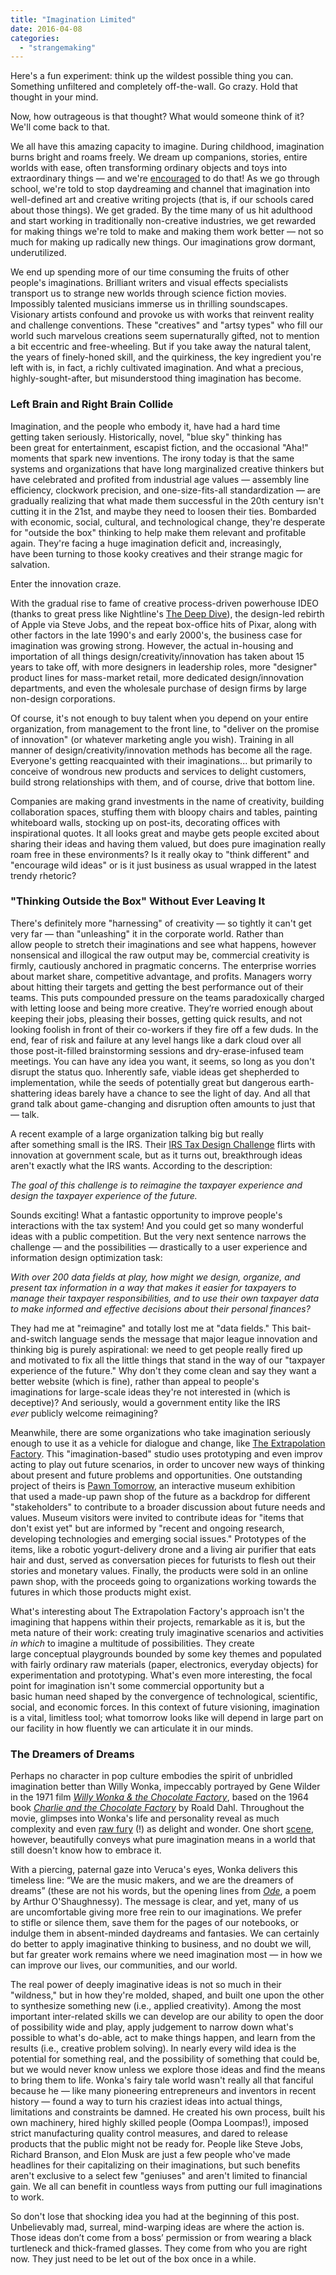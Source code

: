 ```yaml
---
title: "Imagination Limited"
date: 2016-04-08
categories: 
  - "strangemaking"
---
```


Here's a fun experiment: think up the wildest possible thing you can. Something unfiltered and completely off-the-wall. Go crazy. Hold that thought in your mind.

Now, how outrageous is that thought? What would someone think of it? We'll come back to that.

We all have this amazing capacity to imagine. During childhood, imagination burns bright and roams freely. We dream up companions, stories, entire worlds with ease, often transforming ordinary objects and toys into extraordinary things — and we're [encouraged](http://amzn.com/037585794X) to do that! As we go through school, we're told to stop daydreaming and channel that imagination into well-defined art and creative writing projects (that is, if our schools cared about those things). We get graded. By the time many of us hit adulthood and start working in traditionally non-creative industries, we get rewarded for making things we're told to make and making them work better — not so much for making up radically new things. Our imaginations grow dormant, underutilized.

We end up spending more of our time consuming the fruits of other people's imaginations. Brilliant writers and visual effects specialists transport us to strange new worlds through science fiction movies. Impossibly talented musicians immerse us in thrilling soundscapes. Visionary artists confound and provoke us with works that reinvent reality and challenge conventions. These "creatives" and "artsy types" who fill our world such marvelous creations seem supernaturally gifted, not to mention a bit eccentric and free-wheeling. But if you take away the natural talent, the years of finely-honed skill, and the quirkiness, the key ingredient you're left with is, in fact, a richly cultivated imagination. And what a precious, highly-sought-after, but misunderstood thing imagination has become.

### Left Brain and Right Brain Collide

Imagination, and the people who embody it, have had a hard time getting taken seriously. Historically, novel, "blue sky" thinking has been great for entertainment, escapist fiction, and the occasional "Aha!" moments that spark new inventions. The irony today is that the same systems and organizations that have long marginalized creative thinkers but have celebrated and profited from industrial age values — assembly line efficiency, clockwork precision, and one-size-fits-all standardization — are gradually realizing that what made them successful in the 20th century isn't cutting it in the 21st, and maybe they need to loosen their ties. Bombarded with economic, social, cultural, and technological change, they're desperate for "outside the box" thinking to help make them relevant and profitable again. They're facing a huge imagination deficit and, increasingly, have been turning to those kooky creatives and their strange magic for salvation.

Enter the innovation craze.

With the gradual rise to fame of creative process-driven powerhouse IDEO (thanks to great press like Nightline's [The Deep Dive](https://youtu.be/M66ZU2PCIcM)), the design-led rebirth of Apple via Steve Jobs, and the repeat box-office hits of Pixar, along with other factors in the late 1990's and early 2000's, the business case for imagination was growing strong. However, the actual in-housing and importation of all things design/creativity/innovation has taken about 15 years to take off, with more designers in leadership roles, more "designer" product lines for mass-market retail, more dedicated design/innovation departments, and even the wholesale purchase of design firms by large non-design corporations.

Of course, it's not enough to buy talent when you depend on your entire organization, from management to the front line, to "deliver on the promise of innovation" (or whatever marketing angle you wish). Training in all manner of design/creativity/innovation methods has become all the rage. Everyone's getting reacquainted with their imaginations... but primarily to conceive of wondrous new products and services to delight customers, build strong relationships with them, and of course, drive that bottom line.

Companies are making grand investments in the name of creativity, building collaboration spaces, stuffing them with bloopy chairs and tables, painting whiteboard walls, stocking up on post-its, decorating offices with inspirational quotes. It all looks great and maybe gets people excited about sharing their ideas and having them valued, but does pure imagination really roam free in these environments? Is it really okay to "think different" and "encourage wild ideas" or is it just business as usual wrapped in the latest trendy rhetoric?

### "Thinking Outside the Box" Without Ever Leaving It

There's definitely more "harnessing" of creativity — so tightly it can't get very far — than "unleashing" it in the corporate world. Rather than allow people to stretch their imaginations and see what happens, however nonsensical and illogical the raw output may be, commercial creativity is firmly, cautiously anchored in pragmatic concerns. The enterprise worries about market share, competitive advantage, and profits. Managers worry about hitting their targets and getting the best performance out of their teams. This puts compounded pressure on the teams paradoxically charged with letting loose and being more creative. They’re worried enough about keeping their jobs, pleasing their bosses, getting quick results, and not looking foolish in front of their co-workers if they fire off a few duds. In the end, fear of risk and failure at any level hangs like a dark cloud over all those post-it-filled brainstorming sessions and dry-erase-infused team meetings. You can have any idea you want, it seems, so long as you don't disrupt the status quo. Inherently safe, viable ideas get shepherded to implementation, while the seeds of potentially great but dangerous earth-shattering ideas barely have a chance to see the light of day. And all that grand talk about game-changing and disruption often amounts to just that — talk.

A recent example of a large organization talking big but really after something small is the IRS. Their [IRS Tax Design Challenge](https://www.challenge.gov/challenge/tax-design-challenge/) flirts with innovation at government scale, but as it turns out, breakthrough ideas aren't exactly what the IRS wants. According to the description:

_The goal of this challenge is to reimagine the taxpayer experience and design the taxpayer experience of the future._

Sounds exciting! What a fantastic opportunity to improve people's interactions with the tax system! And you could get so many wonderful ideas with a public competition. But the very next sentence narrows the challenge — and the possibilities — drastically to a user experience and information design optimization task:

_With over 200 data fields at play, how might we design, organize, and present tax information in a way that makes it easier for taxpayers to manage their taxpayer responsibilities, and to use their own taxpayer data to make informed and effective decisions about their personal finances?_

They had me at "reimagine" and totally lost me at "data fields." This bait-and-switch language sends the message that major league innovation and thinking big is purely aspirational: we need to get people really fired up and motivated to fix all the little things that stand in the way of our "taxpayer experience of the future." Why don't they come clean and say they want a better website (which is fine), rather than appeal to people's imaginations for large-scale ideas they're not interested in (which is deceptive)? And seriously, would a government entity like the IRS _ever_ publicly welcome reimagining?

Meanwhile, there are some organizations who take imagination seriously enough to use it as a vehicle for dialogue and change, like [The Extrapolation Factory](http://www.extrapolationfactory.com/). This "imagination-based" studio uses prototyping and even improv acting to play out future scenarios, in order to uncover new ways of thinking about present and future problems and opportunities. One outstanding project of theirs is [Pawn Tomorrow](http://www.extrapolationfactory.com/Projects/PAWN-TOMORROW), an interactive museum exhibition that used a made-up pawn shop of the future as a backdrop for different "stakeholders" to contribute to a broader discussion about future needs and values. Museum visitors were invited to contribute ideas for "items that don't exist yet" but are informed by "recent and ongoing research, developing technologies and emerging social issues." Prototypes of the items, like a robotic yogurt-delivery drone and a living air purifier that eats hair and dust, served as conversation pieces for futurists to flesh out their stories and monetary values. Finally, the products were sold in an online pawn shop, with the proceeds going to organizations working towards the futures in which those products might exist.

What's interesting about The Extrapolation Factory's approach isn't the imagining that happens within their projects, remarkable as it is, but the meta nature of their work: creating truly imaginative scenarios and activities _in which_ to imagine a multitude of possibilities. They create large conceptual playgrounds bounded by some key themes and populated with fairly ordinary raw materials (paper, electronics, everyday objects) for experimentation and prototyping. What's even more interesting, the focal point for imagination isn't some commercial opportunity but a basic human need shaped by the convergence of technological, scientific, social, and economic forces. In this context of future visioning, imagination is a vital, limitless tool; what tomorrow looks like will depend in large part on our facility in how fluently we can articulate it in our minds.

### The Dreamers of Dreams

Perhaps no character in pop culture embodies the spirit of unbridled imagination better than Willy Wonka, impeccably portrayed by Gene Wilder in the 1971 film _[Willy Wonka & the Chocolate Factory](http://www.imdb.com/title/tt0067992/)_, based on the 1964 book _[Charlie and the Chocolate Factory](https://en.wikipedia.org/wiki/Charlie_and_the_Chocolate_Factory)_ by Roald Dahl. Throughout the movie, glimpses into Wonka's life and personality reveal as much complexity and even [raw fury](https://youtu.be/WW2qaBJWdaA) (!) as delight and wonder. One short [scene](https://www.youtube.com/watch?v=1M0eMkcc91E), however, beautifully conveys what pure imagination means in a world that still doesn't know how to embrace it.

With a piercing, paternal gaze into Veruca's eyes, Wonka delivers this timeless line: “We are the music makers, and we are the dreamers of dreams” (these are not his words, but the opening lines from _[Ode](https://en.wikisource.org/wiki/Ode_\(O%27Shaughnessy\))_, a poem by Arthur O'Shaughnessy). The message is clear, and yet, many of us are uncomfortable giving more free rein to our imaginations. We prefer to stifle or silence them, save them for the pages of our notebooks, or indulge them in absent-minded daydreams and fantasies. We can certainly do better to apply imaginative thinking to business, and no doubt we will, but far greater work remains where we need imagination most — in how we can improve our lives, our communities, and our world.

The real power of deeply imaginative ideas is not so much in their "wildness," but in how they're molded, shaped, and built one upon the other to synthesize something new (i.e., applied creativity). Among the most important inter-related skills we can develop are our ability to open the door of possibility wide and play, apply judgement to narrow down what's possible to what's do-able, act to make things happen, and learn from the results (i.e., creative problem solving). In nearly every wild idea is the potential for something real, and the possibility of something that could be, but we would never know unless we explore those ideas and find the means to bring them to life. Wonka's fairy tale world wasn't really all that fanciful because he — like many pioneering entrepreneurs and inventors in recent history — found a way to turn his craziest ideas into actual things, limitations and constraints be damned. He created his own process, built his own machinery, hired highly skilled people (Oompa Loompas!), imposed strict manufacturing quality control measures, and dared to release products that the public might not be ready for. People like Steve Jobs, Richard Branson, and Elon Musk are just a few people who've made headlines for their capitalizing on their imaginations, but such benefits aren't exclusive to a select few "geniuses" and aren't limited to financial gain. We all can benefit in countless ways from putting our full imaginations to work.

So don't lose that shocking idea you had at the beginning of this post. Unbelievably mad, surreal, mind-warping ideas are where the action is. Those ideas don’t come from a boss’ permission or from wearing a black turtleneck and thick-framed glasses. They come from who you are right now. They just need to be let out of the box once in a while.
